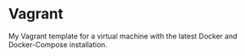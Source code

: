 Vagrant
=======

My Vagrant template for a virtual machine with the latest Docker and Docker-Compose installation.
